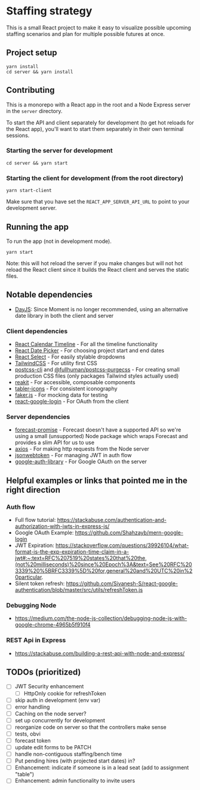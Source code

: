 
# Staffing strategy
This is a small React project to make it easy to visualize possible upcoming staffing scenarios and plan for multiple possible futures at once.

## Project setup
```
yarn install
cd server && yarn install
```

## Contributing

This is a monorepo with a React app in the root and a Node Express server in the `server` directory.

To start the API and client separately for development (to get hot reloads for the React app), you'll want to start them separately in their own terminal sessions.

### Starting the server for development
```
cd server && yarn start
```

### Starting the client for development (from the root directory)
```
yarn start-client
```

Make sure that you have set the `REACT_APP_SERVER_API_URL` to point to your development server.


## Running the app

To run the app (not in development mode).

```
yarn start
```

Note: this will hot reload the server if you make changes but will not hot reload the React client since it builds the React client and serves the static files.

## Notable dependencies

- [DayJS](https://day.js.org/): Since Moment is no longer recommended, using an alternative date library in both the client and server

### Client dependencies
- [React Calendar Timeline](https://github.com/namespace-ee/react-calendar-timeline) - For all the timeline functionality
- [React Date Picker](https://github.com/Hacker0x01/react-datepicker) - For choosing project start and end dates
- [React Select]() - For easily stylable dropdowns
- [TailwindCSS]() - For utility first CSS
- [postcss-cli]() and [@fullhuman/postcss-purgecss]() - For creating small production CSS files (only packages Tailwind styles actually used)
- [reakit]() - For accessible, composable components
- [tabler-icons]() - For consistent iconography
- [faker.js](https://github.com/marak/Faker.js/) - For mocking data for testing
- [react-google-login](https://github.com/anthonyjgrove/react-google-login) - For OAuth from the client

### Server dependencies
- [forecast-promise](https://www.npmjs.com/package/forecast-promise) - Forecast doesn't have a supported API so we're using a small (unsupported) Node package which wraps Forecast and provides a slim API for us to use
- [axios]() - For making http requests from the Node server
- [jsonwebtoken](https://github.com/auth0/node-jsonwebtoken) - For managing JWT in auth flow
- [google-auth-library](https://github.com/googleapis/google-auth-library-nodejs#readme) - For Google OAuth on the server

## Helpful examples or links that pointed me in the right direction

### Auth flow
- Full flow tutorial: https://stackabuse.com/authentication-and-authorization-with-jwts-in-express-js/
- Google OAuth Example: https://github.com/Shahzayb/mern-google-login
- JWT Expiration: https://stackoverflow.com/questions/39926104/what-format-is-the-exp-expiration-time-claim-in-a-jwt#:~:text=RFC%207519%20states%20that%20the,(not%20milliseconds)%20since%20Epoch%3A&text=See%20RFC%203339%20%5BRFC3339%5D%20for,general%20and%20UTC%20in%20particular.
- Silent token refresh: https://github.com/Sivanesh-S/react-google-authentication/blob/master/src/utils/refreshToken.js

### Debugging Node
- https://medium.com/the-node-js-collection/debugging-node-js-with-google-chrome-4965b5f910f4

### REST Api in Express
- https://stackabuse.com/building-a-rest-api-with-node-and-express/


## TODOs (prioritized)
- [ ] JWT Security enhancement
  - [ ] HttpOnly cookie for refreshToken
- [ ] skip auth in development (env var)
- [ ] error handling
- [ ] Caching on the node server?
- [ ] set up concurrently for development
- [ ] reorganize code on server so that the controllers make sense
- [ ] tests, obvi
- [ ] forecast token
- [ ] update edit forms to be PATCH
- [ ] handle non-contiguous staffing/bench time
- [ ] Put pending hires (with projected start dates) in?
- [ ] Enhancement: indicate if someone is in a lead seat (add to assignment "table")
- [ ] Enhancement: admin functionality to invite users